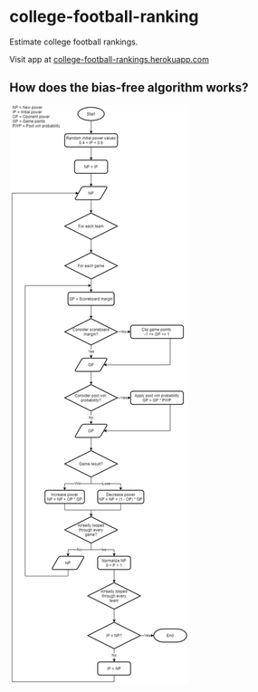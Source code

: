 # college-football-ranking
Estimate college football rankings.

Visit app at [college-football-rankings.herokuapp.com](https://college-football-rankings.herokuapp.com/)

## How does the bias-free algorithm works?
![flowchart](flowchart/flowchart.png)
